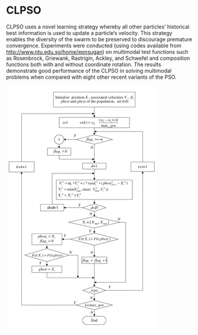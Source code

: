 CLPSO
=====

CLPSO uses a novel learning strategy whereby all other particles’ historical best information
is used to update a particle’s velocity. This strategy enables the
diversity of the swarm to be preserved to discourage premature
convergence. Experiments were conducted (using codes available
from http://www.ntu.edu.sg/home/epnsugan) on multimodal test
functions such as Rosenbrock, Griewank, Rastrigin, Ackley,
and Schwefel and composition functions both with and without
coordinate rotation. The results demonstrate good performance of
the CLPSO in solving multimodal problems when compared with
eight other recent variants of the PSO.

 ![image](CLPSO.png)
